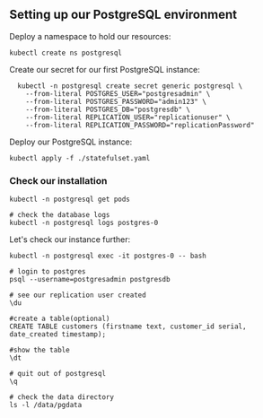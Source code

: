 ## Setting up our PostgreSQL environment

Deploy a namespace to hold our resources:

```
kubectl create ns postgresql
```

Create our secret for our first PostgreSQL instance:

```
  kubectl -n postgresql create secret generic postgresql \
    --from-literal POSTGRES_USER="postgresadmin" \
    --from-literal POSTGRES_PASSWORD="admin123" \
    --from-literal POSTGRES_DB="postgresdb" \
    --from-literal REPLICATION_USER="replicationuser" \
    --from-literal REPLICATION_PASSWORD="replicationPassword"
```

Deploy our PostgreSQL instance:

```
kubectl apply -f ./statefulset.yaml
```

### Check our installation

```
kubectl -n postgresql get pods

# check the database logs
kubectl -n postgresql logs postgres-0

```

Let's check our instance further:

```
kubectl -n postgresql exec -it postgres-0 -- bash

# login to postgres
psql --username=postgresadmin postgresdb

# see our replication user created
\du

#create a table(optional)
CREATE TABLE customers (firstname text, customer_id serial, date_created timestamp);

#show the table
\dt

# quit out of postgresql
\q

# check the data directory
ls -l /data/pgdata

```
